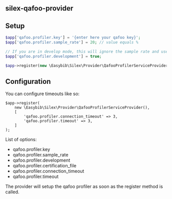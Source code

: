 ## silex-qafoo-provider

## Setup

```php
$app['qafoo.profiler.key'] = '{enter here your qafoo key}';
$app['qafoo.profiler.sample_rate'] = 20; // value equals %

// If you are in develop mode, this will ignore the sample rate and use 100% 
$app['qafoo.profiler.development'] = true;

$app->register(new \Easybib\Silex\Provider\QafooProfilerServiceProvider());
```

## Configuration

You can configure timeouts like so:

```
$app->register(
    new \Easybib\Silex\Provider\QafooProfilerServiceProvider(),
    [
        'qafoo.profiler.connection_timeout' => 3,
        'qafoo.profiler.timeout' => 3,
    ]
);
```

List of options:

 * qafoo.profiler.key
 * qafoo.profiler.sample_rate
 * qafoo.profiler.development
 * qafoo.profiler.certification_file
 * qafoo.profiler.connection_timeout
 * qafoo.profiler.timeout


The provider will setup the qafoo profiler as soon as the register method is called.
